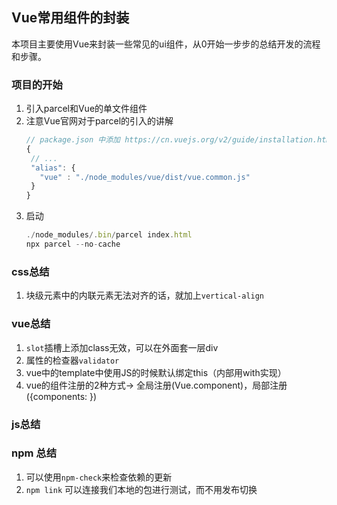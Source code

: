 ## Vue常用组件的封装

本项目主要使用Vue来封装一些常见的ui组件，从0开始一步步的总结开发的流程和步骤。

### 项目的开始
1. 引入parcel和Vue的单文件组件
2. 注意Vue官网对于parcel的引入的讲解
     ```javascript
    // package.json 中添加 https://cn.vuejs.org/v2/guide/installation.html
    {
      // ...
      "alias": {
        "vue" : "./node_modules/vue/dist/vue.common.js"
      }
    }
    ```
3. 启动
    ```javascript
    ./node_modules/.bin/parcel index.html
    npx parcel --no-cache 
    ```

### css总结
1. 块级元素中的内联元素无法对齐的话，就加上`vertical-align`

### vue总结
1. `slot`插槽上添加class无效，可以在外面套一层div
2. 属性的检查器`validator`
3. vue中的template中使用JS的时候默认绑定this（内部用with实现）
4. vue的组件注册的2种方式-> 全局注册(Vue.component)，局部注册({components: })

### js总结

### npm 总结

1. 可以使用`npm-check`来检查依赖的更新
2. `npm link` 可以连接我们本地的包进行测试，而不用发布切换
